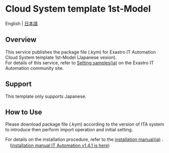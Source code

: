 # Cloud System template 1st-Model

English | [日本語](README.ja.md)

## Overview
This service publishes the package file (.kym) for Exastro IT Automation Cloud System template 1st-Model (Japanese vesion).<br>
For details of this service, refer to [Setting samples(ja)](https://exastro-suite.github.io/it-automation-docs/setting-samples_ja.html) on the Exastro IT Automation community site.

## Support
This template only supports Japanese.

## How to Use
Please download package file (.kym) according to the version of ITA system to introduce then perform import operation and initial setting.

For details on the installation procedure, refer to the [installation manual(ja)](https://exastro-suite.github.io/it-automation-docs/asset/SettingSamples_ja/cloud-system-template-1st-aws-install_ja.pdf) . 　([installation manual IT Automation v1.4.1 is here](https://github.com/exastro-suite/it-automation-docs/tree/v1.4.0/asset/SettingSamples_ja))
